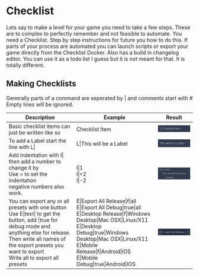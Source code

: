 # Checklist
Lets say to make a level for your game you need to take a few steps. These are to complex to perfectly remember and not feasible to automate.
You need a Checklist. Step by step instructions for future you how to do this. 
If parts of your process are automated you can launch scripts or export your game directly from the Checklist Docker.
Also has a build in changelog editor.
You can use it as a todo list I guess but it is not meant for that. It is totally different.

## Making Checklists
Generally parts of a command are seperated by | and comments start with #
Empty lines will be ignored.

|Description|Example|Result|
|-----------|-------|------|
|Basic checklist items can just be written like so|Checklist Item|![](addons/Checklist/screenshots/ChecklistItem.png)
|To add a Label start the line with L\||L\|This will be a Label|![](addons/Checklist/screenshots/Label.png)
|Add indentation with I\| then add a number to change it by <br />Use = to set the indentation <br /> negative numbers also work. |I\|1 <br /> I\|=2 <br /> I\|-2|![](addons/Checklist/screenshots/Indentation.png)
|You can export any or all presets with one button <br /> Use E\|text\| to get the button, add \|true for debug mode and anything else for release. <br /> Then write all names of the export presets you want to export <br /> Write all to export all presets|E\|Export All Release\|f\|all<br />E\|Export All Debug\|true\|all<br />E\|Desktop Release\|f\|Windows Desktop\|Mac OSX\|Linux/X11<br />E\|Desktop Debug\|true\|Windows Desktop\|Mac OSX\|Linux/X11<br />E\|Mobile Release\|f\|Android\|IOS<br />E\|Mobile Debug\|true\|Android\|IOS<br />|![](addons/Checklist/screenshots/Export.png)

